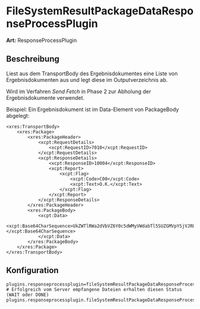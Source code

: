 # FileSystemResultPackageDataResponseProcessPlugin #
**Art:** ResponseProcessPlugin
## Beschreibung ##

Liest aus dem TransportBody des Ergebnisdokumentes eine Liste von Ergebnisdokumenten aus und legt diese im Outputverzeichnis ab.

Wird im Verfahren _Send Fetch_ in Phase 2 zur Abholung der Ergebnisdokumente verwendet.

Beispiel:
Ein Ergebnisdokument ist im Data-Element von PackageBody abgelegt:
```
<xres:TransportBody>
	<xres:Package>
		<xres:PackageHeader>
			<xcpt:RequestDetails>
				<xcpt:RequestID>7010</xcpt:RequestID>
			</xcpt:RequestDetails>
			<xcpt:ResponseDetails>
				<xcpt:ResponseID>10004</xcpt:ResponseID>
				<xcpt:Report>
					<xcpt:Flag>
						<xcpt:Code>C00</xcpt:Code>
						<xcpt:Text>O.K.</xcpt:Text>
					</xcpt:Flag>
				</xcpt:Report>
			</xcpt:ResponseDetails>
		</xres:PackageHeader>
		<xres:PackageBody>
			<xcpt:Data>
				<xcpt:Base64CharSequence>UkZWTlRWa2dVbVZ6Y0c5dWMyVWdabTl5SUZGMVpYSjVJRUZ5WjNWdFpXNTBPbEpGVTFCUFRsTkZYMGxFWDFCb1lYTmxYekZUUlU1RVgwWkZWRWhmTVE9PQ==</xcpt:Base64CharSequence>
			</xcpt:Data>
		</xres:PackageBody>
	</xres:Package>
</xres:TransportBody>
```
## Konfiguration ##

```
plugins.responseprocessplugin=fileSystemResultPackageDataResponseProcessPlugin
# Erfolgreich vom Server empfangene Dateien erhalten diesen Status (WAIT oder DONE)
plugins.responseprocessplugin.fileSystemResultPackageDataResponseProcessPlugin.successStatus=WAIT

```